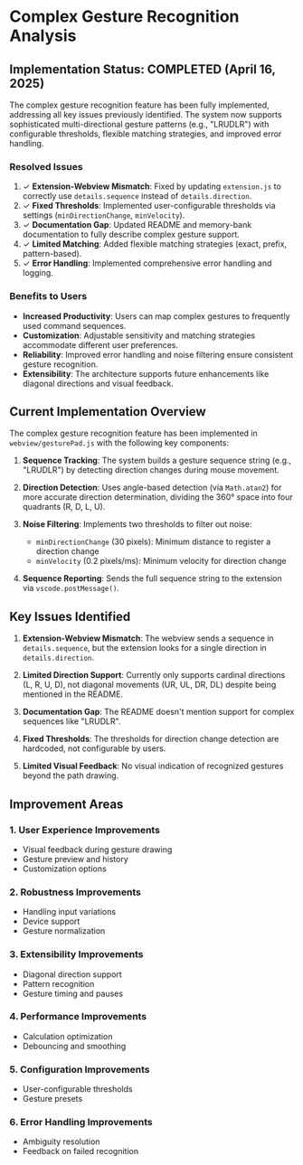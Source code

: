 # Complex Gesture Recognition Analysis

## Implementation Status: COMPLETED (April 16, 2025)

The complex gesture recognition feature has been fully implemented, addressing all key issues previously identified. The system now supports sophisticated multi-directional gesture patterns (e.g., "LRUDLR") with configurable thresholds, flexible matching strategies, and improved error handling.

### Resolved Issues

1. ✓ **Extension-Webview Mismatch**: Fixed by updating `extension.js` to correctly use `details.sequence` instead of `details.direction`.
2. ✓ **Fixed Thresholds**: Implemented user-configurable thresholds via settings (`minDirectionChange`, `minVelocity`).
3. ✓ **Documentation Gap**: Updated README and memory-bank documentation to fully describe complex gesture support.
4. ✓ **Limited Matching**: Added flexible matching strategies (exact, prefix, pattern-based).
5. ✓ **Error Handling**: Implemented comprehensive error handling and logging.

### Benefits to Users

- **Increased Productivity**: Users can map complex gestures to frequently used command sequences.
- **Customization**: Adjustable sensitivity and matching strategies accommodate different user preferences.
- **Reliability**: Improved error handling and noise filtering ensure consistent gesture recognition.
- **Extensibility**: The architecture supports future enhancements like diagonal directions and visual feedback.

## Current Implementation Overview

The complex gesture recognition feature has been implemented in `webview/gesturePad.js` with the following key components:

1. **Sequence Tracking**: The system builds a gesture sequence string (e.g., "LRUDLR") by detecting direction changes during mouse movement.

2. **Direction Detection**: Uses angle-based detection (via `Math.atan2`) for more accurate direction determination, dividing the 360° space into four quadrants (R, D, L, U).

3. **Noise Filtering**: Implements two thresholds to filter out noise:

   - `minDirectionChange` (30 pixels): Minimum distance to register a direction change
   - `minVelocity` (0.2 pixels/ms): Minimum velocity for direction change

4. **Sequence Reporting**: Sends the full sequence string to the extension via `vscode.postMessage()`.

## Key Issues Identified

1. **Extension-Webview Mismatch**: The webview sends a sequence in `details.sequence`, but the extension looks for a single direction in `details.direction`.

2. **Limited Direction Support**: Currently only supports cardinal directions (L, R, U, D), not diagonal movements (UR, UL, DR, DL) despite being mentioned in the README.

3. **Documentation Gap**: The README doesn't mention support for complex sequences like "LRUDLR".

4. **Fixed Thresholds**: The thresholds for direction change detection are hardcoded, not configurable by users.

5. **Limited Visual Feedback**: No visual indication of recognized gestures beyond the path drawing.

## Improvement Areas

### 1. User Experience Improvements

- Visual feedback during gesture drawing
- Gesture preview and history
- Customization options

### 2. Robustness Improvements

- Handling input variations
- Device support
- Gesture normalization

### 3. Extensibility Improvements

- Diagonal direction support
- Pattern recognition
- Gesture timing and pauses

### 4. Performance Improvements

- Calculation optimization
- Debouncing and smoothing

### 5. Configuration Improvements

- User-configurable thresholds
- Gesture presets

### 6. Error Handling Improvements

- Ambiguity resolution
- Feedback on failed recognition
